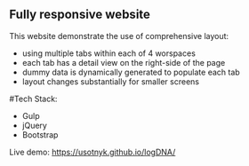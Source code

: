 ## Fully responsive website

This website demonstrate the use of comprehensive layout:

  - using multiple tabs within each of 4 worspaces
  - each tab has a detail view on the right-side of the page
  - dummy data is dynamically generated to populate each tab
  - layout changes substantially for smaller screens

#Tech Stack:
  - Gulp
  - jQuery
  - Bootstrap

Live demo: https://usotnyk.github.io/logDNA/